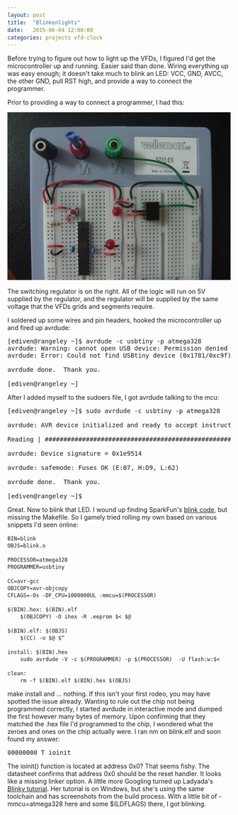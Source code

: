 ```yaml
---
layout: post
title:  "Blinkenlights"
date:   2015-06-04 12:00:00
categories: projects vfd-clock
---
```


Before trying to figure out how to light up the VFDs, I figured I'd get the microcontroller up and running.  Easier said than done.  Wiring everything up was easy enough; it doesn't take much to blink an LED: VCC, GND, AVCC, the other GND, pull RST high, and provide a way to connect the programmer.

Prior to providing a way to connect a programmer, I had this:

![Basic ATmega328 hookup](/images/basic-ATmega328-sm.jpg)

The switching regulator is on the right.  All of the logic will run on 5V supplied by the regulator, and the regulator will be supplied by the same voltage that the VFDs grids and segments require.

I soldered up some wires and pin headers, hooked the microcontroller up and fired up avrdude:

<pre>
[ediven@rangeley ~]$ avrdude -c usbtiny -p atmega328
avrdude: Warning: cannot open USB device: Permission denied
avrdude: Error: Could not find USBtiny device (0x1781/0xc9f)

avrdude done.  Thank you.

[ediven@rangeley ~]
</pre>

After I added myself to the sudoers file, I got avrdude talking to the mcu:

<pre>
[ediven@rangeley ~]$ sudo avrdude -c usbtiny -p atmega328

avrdude: AVR device initialized and ready to accept instructions

Reading | ################################################## | 100% 0.01s

avrdude: Device signature = 0x1e9514

avrdude: safemode: Fuses OK (E:07, H:D9, L:62)

avrdude done.  Thank you.

[ediven@rangeley ~]$
</pre>

Great.  Now to blink that LED.  I wound up finding SparkFun's [blink code](https://www.sparkfun.com/tutorial/BeginningEmbedded/2-MicroProgramming/blink_1MHz.zip), but missing the Makefile.  So I gamely tried rolling my own based on various snippets I'd seen online:

	BIN=blink
	OBJS=blink.o

	PROCESSOR=atmega328
	PROGRAMMER=usbtiny

	CC=avr-gcc
	OBJCOPY=avr-objcopy
	CFLAGS=-Os -DF_CPU=1000000UL -mmcu=$(PROCESSOR)

	$(BIN).hex: $(BIN).elf
		$(OBJCOPY) -O ihex -R .eeprom $< $@

	$(BIN).elf: $(OBJS)
		$(CC) -o $@ $^

	install: $(BIN).hex
		sudo avrdude -V -c $(PROGRAMMER) -p $(PROCESSOR)  -U flash:w:$<

	clean:
		rm -f $(BIN).elf $(BIN).hex $(OBJS)

make install and ... nothing.  If this isn't your first rodeo, you may have spotted the issue already.  Wanting to rule out the chip not being programmed correctly, I started avrdude in interactive mode and dumped the first however many bytes of memory.  Upon confirming that they matched the .hex file I'd programmed to the chip, I wondered what the zeroes and ones on the chip actually were.  I ran nm on blink.elf and soon found my answer:

<pre>
00000000 T ioinit
</pre>

The ioinit() function is located at address 0x0?  That seems fishy.  The datasheet confirms that address 0x0 should be the reset handler.  It looks like a missing linker option.  A little more Googling turned up Ladyada's [Blinky tutorial](http://www.ladyada.net/learn/proj1/blinky.html).  Her tutorial is on Windows, but she's using the same toolchain and has screenshots from the build process.  With a little bit of -mmcu=atmega328 here and some $(LDFLAGS) there, I got blinking.
